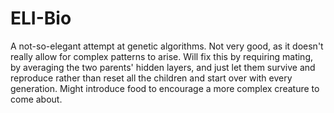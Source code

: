 # ELI-Bio
A not-so-elegant attempt at genetic algorithms. Not very good, as it doesn't really allow for complex patterns to arise. Will fix this by requiring mating, by averaging the two parents' hidden layers, and just let them survive and reproduce rather than reset all the children and start over with every generation. Might introduce food to encourage a more complex creature to come about.
